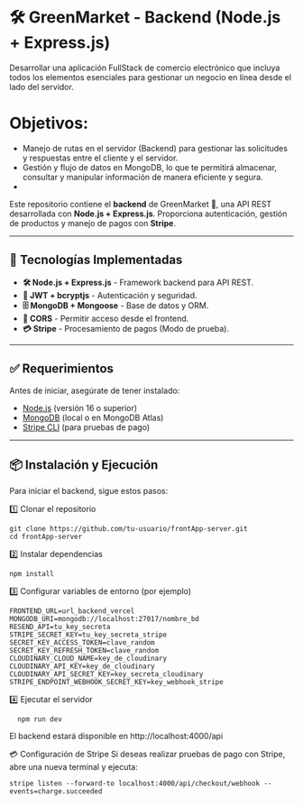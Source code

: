 # 🛠️ GreenMarket - Backend (Node.js + Express.js)

Desarrollar una aplicación FullStack de comercio electrónico que incluya todos los elementos esenciales para gestionar un negocio en línea desde el lado del servidor.

# Objetivos:
- Manejo de rutas en el servidor (Backend) para gestionar las solicitudes y respuestas entre el cliente y el servidor.
- Gestión y flujo de datos en MongoDB, lo que te permitirá almacenar, consultar y manipular información de manera eficiente y segura.
- 
Este repositorio contiene el **backend** de GreenMarket 🥦, una API REST desarrollada con **Node.js + Express.js**. Proporciona autenticación, gestión de productos y manejo de pagos con **Stripe**.

---

## 🚀 **Tecnologías Implementadas**
- **🛠️ Node.js + Express.js** - Framework backend para API REST.
- **🔐 JWT + bcryptjs** - Autenticación y seguridad.
- **🗄️ MongoDB + Mongoose** - Base de datos y ORM.
- **📡 CORS** - Permitir acceso desde el frontend.
- **💳 Stripe** - Procesamiento de pagos (Modo de prueba).

---

## ✅ **Requerimientos**
Antes de iniciar, asegúrate de tener instalado:
- [Node.js](https://nodejs.org/) (versión 16 o superior)
- [MongoDB](https://www.mongodb.com/) (local o en MongoDB Atlas)
- [Stripe CLI](https://stripe.com/docs/stripe-cli) (para pruebas de pago)

---

## 📦 **Instalación y Ejecución**
Para iniciar el backend, sigue estos pasos:

1️⃣ Clonar el repositorio

    git clone https://github.com/tu-usuario/frontApp-server.git
    cd frontApp-server

2️⃣ Instalar dependencias

    npm install

3️⃣ Configurar variables de entorno (por ejemplo)

    FRONTEND_URL=url_backend_vercel
    MONGODB_URI=mongodb://localhost:27017/nombre_bd
    RESEND_API=tu_key_secreta
    STRIPE_SECRET_KEY=tu_key_secreta_stripe
    SECRET_KEY_ACCESS_TOKEN=clave_random
    SECRET_KEY_REFRESH_TOKEN=clave_random
    CLOUDINARY_CLOUD_NAME=key_de_cloudinary
    CLOUDINARY_API_KEY=key_de_cloudinary
    CLOUDINARY_API_SECRET_KEY=key_secreta_cloudinary
    STRIPE_ENDPOINT_WEBHOOK_SECRET_KEY=key_webhook_stripe

  4️⃣ Ejecutar el servidor

      npm run dev
El backend estará disponible en http://localhost:4000/api

  💳 Configuración de Stripe
Si deseas realizar pruebas de pago con Stripe, abre una nueva terminal y ejecuta:

    stripe listen --forward-to localhost:4000/api/checkout/webhook --events=charge.succeeded


